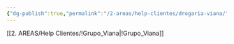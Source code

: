```yaml
---
{"dg-publish":true,"permalink":"/2-areas/help-clientes/drogaria-viana/","dgPassFrontmatter":true,"created":"2025-09-26T12:31:52.864-03:00","updated":"2025-09-26T12:33:51.657-03:00"}
---
```


[[2. AREAS/Help Clientes/!Grupo_Viana\|!Grupo_Viana]]